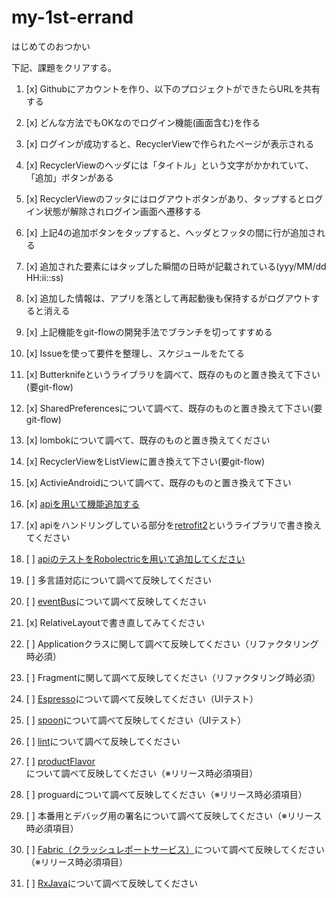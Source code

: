 # my-1st-errand
はじめてのおつかい

下記、課題をクリアする。

1. [x] Githubにアカウントを作り、以下のプロジェクトができたらURLを共有する

2. [x] どんな方法でもOKなのでログイン機能(画面含む)を作る

3. [x] ログインが成功すると、RecyclerViewで作られたページが表示される

4. [x] RecyclerViewのヘッダには「タイトル」という文字がかかれていて、「追加」ボタンがある

5. [x] RecyclerViewのフッタにはログアウトボタンがあり、タップするとログイン状態が解除されログイン画面へ遷移する

6. [x] 上記4の追加ボタンをタップすると、ヘッダとフッタの間に行が追加される

7. [x] 追加された要素にはタップした瞬間の日時が記載されている(yyy/MM/dd HH:ii::ss)

8. [x] 追加した情報は、アプリを落として再起動後も保持するがログアウトすると消える

9. [x] 上記機能をgit-flowの開発手法でブランチを切ってすすめる

10. [x] Issueを使って要件を整理し、スケジュールをたてる

11. [x] Butterknifeというライブラリを調べて、既存のものと置き換えて下さい(要git-flow)

12. [x] SharedPreferencesについて調べて、既存のものと置き換えて下さい(要git-flow)

13. [x] lombokについて調べて、既存のものと置き換えてください

14. [x] RecyclerViewをListViewに置き換えて下さい(要git-flow)

15. [x] ActivieAndroidについて調べて、既存のものと置き換えて下さい

16. [x] [apiを用いて機能追加する](https://github.com/opdsk/my-1st-errand/issues/11)

17. [x] apiをハンドリングしている部分を[retrofit2](https://github.com/square/retrofit)というライブラリで書き換えてください

18. [ ] [apiのテストをRobolectricを用いて追加してください](http://robolectric.org/)

19. [ ] 多言語対応について調べて反映してください

20. [ ] [eventBus](https://github.com/greenrobot/EventBus)について調べて反映してください

21. [x] RelativeLayoutで書き直してみてください

22. [ ] Applicationクラスに関して調べて反映してください（リファクタリング時必須）

23. [ ] Fragmentに関して調べて反映してください（リファクタリング時必須）

24. [ ] [Espresso](https://google.github.io/android-testing-support-library/docs/espresso/)について調べて反映してください（UIテスト）

25. [ ] [spoon](http://square.github.io/spoon/)について調べて反映してください（UIテスト）

26. [ ] [lint](http://dev.classmethod.jp/smartphone/android-tips-7-android-lint/)について調べて反映してください

27. [ ] [productFlavor](http://vividcode.hatenablog.com/entry/android-app/build-variants)について調べて反映してください（※リリース時必須項目）

28. [ ] proguardについて調べて反映してください（※リリース時必須項目）

29. [ ] 本番用とデバッグ用の署名について調べて反映してください（※リリース時必須項目）

30. [ ] [Fabric（クラッシュレポートサービス）](https://get.fabric.io/)について調べて反映してください（※リリース時必須項目）

31. [ ] [RxJava](http://reactivex.io/)について調べて反映してください
